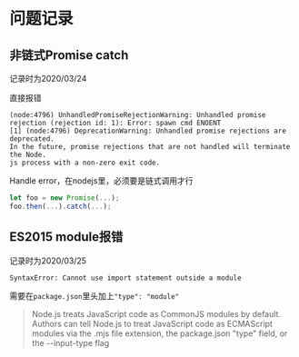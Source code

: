 # 问题记录

## 非链式Promise catch

记录时为2020/03/24

直接报错

```shell
(node:4796) UnhandledPromiseRejectionWarning: Unhandled promise rejection (rejection id: 1): Error: spawn cmd ENOENT
[1] (node:4796) DeprecationWarning: Unhandled promise rejections are deprecated.
In the future, promise rejections that are not handled will terminate the Node.
js process with a non-zero exit code.
```

Handle error，在nodejs里，必须要是链式调用才行

```javascript
let foo = new Promise(...);
foo.then(...).catch(...);
```

## ES2015 module报错

记录时为2020/03/25

```shell
SyntaxError: Cannot use import statement outside a module
```

需要在`package.json`里头加上`"type": "module"`

> Node.js treats JavaScript code as CommonJS modules by default. Authors can tell Node.js to treat JavaScript code as ECMAScript modules via the .mjs file extension, the package.json "type" field, or the --input-type flag
